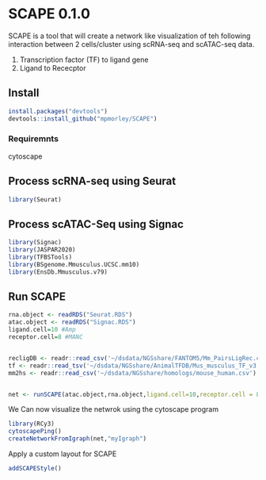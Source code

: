 # SCAPE 0.1.0

SCAPE is a tool that will create a network like visualization of teh
following interaction between 2 cells/cluster using scRNA-seq and
scATAC-seq data.

1.  Transcription factor (TF) to ligand gene
2.  Ligand to Rececptor

## Install

``` r
install.packages("devtools")
devtools::install_github("mpmorley/SCAPE")
```

### Requiremnts

cytoscape

## Process scRNA-seq using Seurat

``` r
library(Seurat)
```

## Process scATAC-Seq using Signac

``` r
library(Signac)
library(JASPAR2020)
library(TFBSTools)
library(BSgenome.Mmusculus.UCSC.mm10)
library(EnsDb.Mmusculus.v79)
```

## Run SCAPE

``` r
rna.object <- readRDS("Seurat.RDS")
atac.object <- readRDS("Signac.RDS")
ligand.cell=10 #Amp
receptor.cell=8 #MANC


recligDB <- readr::read_csv('~/dsdata/NGSshare/FANTOM5/Mm_PairsLigRec.csv')
tf <- readr::read_tsv('~/dsdata/NGSshare/AnimalTFDB/Mus_musculus_TF_v3.txt')
mm2hs <- readr::read_csv('~/dsdata/NGSshare/homologs/mouse_human.csv')


net <- runSCAPE(atac.object,rna.object,ligand.cell=10,receptor.cell = 8)
```

We Can now visualize the netwrok using the cytoscape program

``` r
library(RCy3)
cytoscapePing()
createNetworkFromIgraph(net,"myIgraph")
```

Apply a custom layout for SCAPE

``` r
addSCAPEStyle()
```
